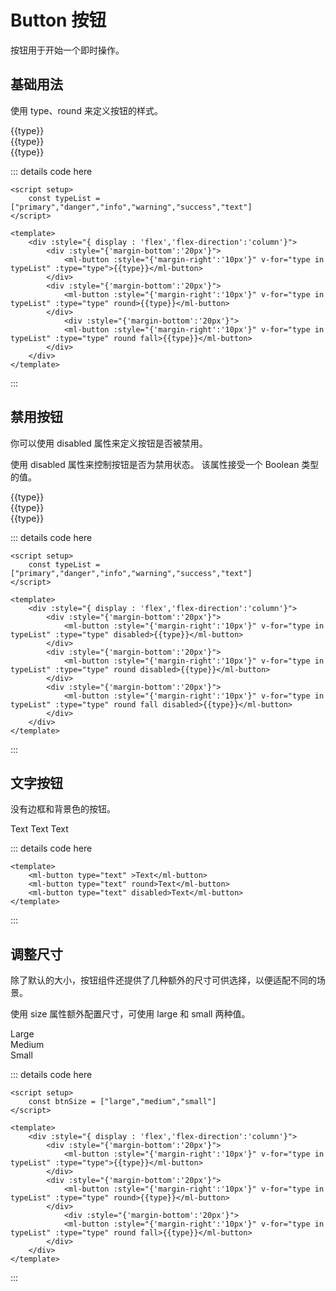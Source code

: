 # Button 按钮

按钮用于开始一个即时操作。

## 基础用法

使用 type、round 来定义按钮的样式。

<script setup>
    const typeList = ["primary","danger","info","warning","success","default"]
    const btnSize = ["large","medium","small"]
</script>

<div :style="{ display : 'flex','flex-direction':'column'}">
    <div :style="{'margin-bottom':'20px'}">
        <ml-button :style="{'margin-right':'10px'}" v-for="type in typeList" :type="type">{{type}}</ml-button>
    </div>
    <div :style="{'margin-bottom':'20px'}">
        <ml-button :style="{'margin-right':'10px'}" v-for="type in typeList" :type="type" round>{{type}}</ml-button>
    </div>
        <div :style="{'margin-bottom':'20px'}">
        <ml-button :style="{'margin-right':'10px'}" v-for="type in typeList" :type="type" round fall>{{type}}</ml-button>
    </div>
</div>

::: details code here

```vue:line-numbers
<script setup>
    const typeList = ["primary","danger","info","warning","success","text"]
</script>

<template>
    <div :style="{ display : 'flex','flex-direction':'column'}">
        <div :style="{'margin-bottom':'20px'}">
            <ml-button :style="{'margin-right':'10px'}" v-for="type in typeList" :type="type">{{type}}</ml-button>
        </div>
        <div :style="{'margin-bottom':'20px'}">
            <ml-button :style="{'margin-right':'10px'}" v-for="type in typeList" :type="type" round>{{type}}</ml-button>
        </div>
            <div :style="{'margin-bottom':'20px'}">
            <ml-button :style="{'margin-right':'10px'}" v-for="type in typeList" :type="type" round fall>{{type}}</ml-button>
        </div>
    </div>
</template>

```

:::

## 禁用按钮

你可以使用 disabled 属性来定义按钮是否被禁用。

使用 disabled 属性来控制按钮是否为禁用状态。 该属性接受一个 Boolean 类型的值。

<div :style="{ display : 'flex','flex-direction':'column'}">
    <div :style="{'margin-bottom':'20px'}">
        <ml-button :style="{'margin-right':'10px'}" v-for="type in typeList" :type="type" disabled>{{type}}</ml-button>
    </div>
    <div :style="{'margin-bottom':'20px'}">
        <ml-button :style="{'margin-right':'10px'}" v-for="type in typeList" :type="type" round disabled>{{type}}</ml-button>
    </div>
        <div :style="{'margin-bottom':'20px'}">
        <ml-button :style="{'margin-right':'10px'}" v-for="type in typeList" :type="type" round fall disabled>{{type}}</ml-button>
    </div>
</div>

::: details code here

```vue:line-numbers
<script setup>
    const typeList = ["primary","danger","info","warning","success","text"]
</script>

<template>
    <div :style="{ display : 'flex','flex-direction':'column'}">
        <div :style="{'margin-bottom':'20px'}">
            <ml-button :style="{'margin-right':'10px'}" v-for="type in typeList" :type="type" disabled>{{type}}</ml-button>
        </div>
        <div :style="{'margin-bottom':'20px'}">
            <ml-button :style="{'margin-right':'10px'}" v-for="type in typeList" :type="type" round disabled>{{type}}</ml-button>
        </div>
        <div :style="{'margin-bottom':'20px'}">
            <ml-button :style="{'margin-right':'10px'}" v-for="type in typeList" :type="type" round fall disabled>{{type}}</ml-button>
        </div>
    </div>
</template>

```

:::

## 文字按钮

没有边框和背景色的按钮。

<div>
    <ml-button type="text" >Text</ml-button>
    <ml-button type="text" round>Text</ml-button>
    <ml-button type="text" disabled>Text</ml-button>
</div>

::: details code here

```vue:line-numbers
<template>
    <ml-button type="text" >Text</ml-button>
    <ml-button type="text" round>Text</ml-button>
    <ml-button type="text" disabled>Text</ml-button>
</template>

```

:::

## 调整尺寸

除了默认的大小，按钮组件还提供了几种额外的尺寸可供选择，以便适配不同的场景。

使用 size 属性额外配置尺寸，可使用 large 和 small 两种值。

<div :style="{ display : 'flex','flex-direction':'column'}">
    <div :style="{'margin-bottom':'20px'}">
        <ml-button :style="{'margin-right':'10px'}" v-for="size in btnSize" :size="size" type="primary">Large</ml-button>
    </div>
    <div :style="{'margin-bottom':'20px'}">
        <ml-button :style="{'margin-right':'10px'}" v-for="size in btnSize" :size="size" type="primary" round>Medium</ml-button>
    </div>
    <div :style="{'margin-bottom':'20px'}">
        <ml-button :style="{'margin-right':'10px'}"  v-for="size in btnSize" :size="size" type="primary" round fall>Small</ml-button>
    </div>
</div>

::: details code here

```vue:line-numbers
<script setup>
    const btnSize = ["large","medium","small"]
</script>

<template>
    <div :style="{ display : 'flex','flex-direction':'column'}">
        <div :style="{'margin-bottom':'20px'}">
            <ml-button :style="{'margin-right':'10px'}" v-for="type in typeList" :type="type">{{type}}</ml-button>
        </div>
        <div :style="{'margin-bottom':'20px'}">
            <ml-button :style="{'margin-right':'10px'}" v-for="type in typeList" :type="type" round>{{type}}</ml-button>
        </div>
            <div :style="{'margin-bottom':'20px'}">
            <ml-button :style="{'margin-right':'10px'}" v-for="type in typeList" :type="type" round fall>{{type}}</ml-button>
        </div>
    </div>
</template>

```

:::
